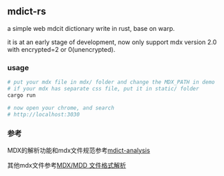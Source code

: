 ## mdict-rs
a simple web mdcit dictionary write in rust, base on warp.

it is at an early stage of development, now only support mdx version 2.0 with encrypted=2 or 0(unencrypted).

 

### usage
```bash
# put your mdx file in mdx/ folder and change the MDX_PATH in demo
# if your mdx has separate css file, put it in static/ folder
cargo run

# now open your chrome, and search
# http://localhost:3030

``` 

### 参考
MDX的解析功能和mdx文件规范参考[mdict-analysis](https://bitbucket.org/xwang/mdict-analysis/src/master/)

其他mdx文件参考[MDX/MDD 文件格式解析](http://einverne.github.io/post/2018/08/mdx-mdd-file-format.html)
 